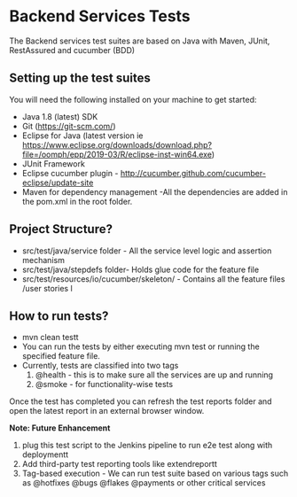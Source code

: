 # Backend Services Tests

The Backend services test suites are based on Java with Maven, JUnit, RestAssured and cucumber (BDD)

## Setting up the test suites

You will need the following installed on your machine to get started:

- Java 1.8 (latest) SDK
- Git (<https://git-scm.com/>)
- Eclipse for Java (latest version ie <https://www.eclipse.org/downloads/download.php?file=/oomph/epp/2019-03/R/eclipse-inst-win64.exe>)
- JUnit Framework
- Eclipse cucumber plugin - http://cucumber.github.com/cucumber-eclipse/update-site
- Maven for dependency management -All the dependencies are added in the pom.xml in the root folder.

## Project Structure?
- src/test/java/service folder - All the service level logic and assertion mechanism
- src/test/java/stepdefs folder- Holds glue code for the feature file
- src/test/resources/io/cucumber/skeleton/ - Contains all the feature files /user stories l

## How to run tests?

- mvn clean testt
- You can run the tests by either executing mvn test or running the specified feature file.
- Currently, tests are classified into two tags 
	1. @health - this is to make sure all the services are up and running 
	2. @smoke - for functionality-wise tests

Once the test has completed you can refresh the test reports folder and open the latest 
report in an external browser window.

**Note: Future Enhancement**
1. plug this test script to the Jenkins pipeline to run e2e test along with deploymentt
2. Add third-party test reporting tools like extendreportt
3. Tag-based execution - We can run test suite based on various tags such as @hotfixes @bugs @flakes @payments or other critical services
